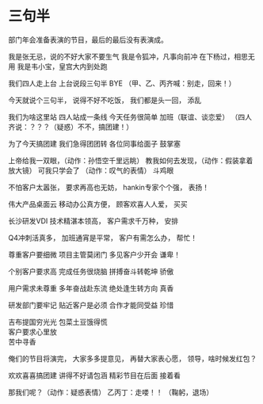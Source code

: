 # 三句半

部门年会准备表演的节目，最后的最后没有表演成。


我是张无忌，说的不好大家不要生气
我是令狐冲，凡事向前冲
在下杨过，相思无用
我是韦小宝，皇宫大内到处跑

我们四人走上台
上台说段三句半
BYE
（甲、乙、丙齐喊：别走，回来！）

今天就说个三句半，
说得不好不吃饭，
我们都是头一回，
添乱

我们为啥这里站
四人站成一条线
今天任务很简单
加班（联谊、谈恋爱）
（四人齐说：？？？（疑惑）不不，搞团建！）

为了今天搞团建
我们急得团团转
各位同事给面子
鼓掌塞

上帝给我一双眼，（动作：孙悟空千里远眺）
教我如何去发现，（动作：假装拿着放大镜）
可我只学会了 （动作：叹气的表情）
斗鸡眼

不怕客户太嚣张，
要求再高也无妨，
hankin专家个个强，
表扬！

伟大产品桌面云
移动办公真方便，
顾客欢喜人人爱，
买买

长沙研发VDI
技术精湛本领高，
客户需求千万种，
安排

Q4冲刺活真多，
加班通宵是平常，
客户有需怎么办，
帮忙！

尊重客户要细微
项目主管莫闭门
多见客户少开会
谦卑！

个别客户要求高
完成任务很烧脑
拼搏奋斗转乾坤
骄傲

用户需求未尊重
多年奋战赴东流
绝处逢生转方向
真香

研发部门要牢记
贴近客户是必须
合作才能同受益
珍惜

吉布提国穷光光 
包菜土豆饿得慌      
客户要求心里放       
苦中寻香

俺们的节目将演完，
大家多多提意见，
再替大家表心愿，
领导，啥时候发红包？

欢欢喜喜搞团建
讲得不好请包涵
精彩节目在后面
接着看

那我们呢？（动作：疑惑表情）
乙丙丁：走喽！！
（鞠躬，退场）  
